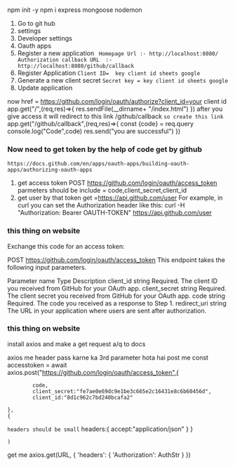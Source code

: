 ###

npm init -y
npm i express mongoose nodemon

1. Go to git hub
2. settings
3. Developer settings
4. Oauth apps
5. Register a new application
   ` Homepage Url :- http://localhost:8080/`
   ` Authorization callback URL  :- http://localhost:8080/github/callback`
6. Register Application
   `Client ID=  key client id sheets google`
7. Generate a new client secret
   `Secret key = key client id sheets google`
8. Update application

now
href = https://github.com/login/oauth/authorize?client_id=your client id
app.get("/",(req,res)=>{
res.sendFile(\_\_dirname+ "/index.html")
})
after you give access it will redirect to this link
/github/callback
`so create this link`
app.get("/github/callback",(req,res)=>{
const {code} = req.query
console.log("Code",code)
res.send("you are successful")
})

### Now need to get token by the help of code get by github

`https://docs.github.com/en/apps/oauth-apps/building-oauth-apps/authorizing-oauth-apps`

1. get access token POST https://github.com/login/oauth/access_token
   parmeters should be include = code,client_secret,client_id
2. get user by that token get =https://api.github.com/user
   For example, in curl you can set the Authorization header like this:
   curl -H "Authorization: Bearer OAUTH-TOKEN" https://api.github.com/user

### this thing on website

Exchange this code for an access token:

POST https://github.com/login/oauth/access_token
This endpoint takes the following input parameters.

Parameter name Type Description
client_id string Required. The client ID you received from GitHub for your OAuth app.
client_secret string Required. The client secret you received from GitHub for your OAuth app.
code string Required. The code you received as a response to Step 1.
redirect_uri string The URL in your application where users are sent after authorization.

### this thing on website

install axios and make a get request a/q to docs

axios me header pass karne ka 3rd parameter hota hai post me
const accesstoken = await axios.post("https://github.com/login/oauth/access_token",{

            code,
            client_secret:"fe7ae0e69dc9e1be3c665e2c16431e8c6b60456d",
            client_id:"8d1c962c7bd240bcafa2"

    },
    {

`headers should be small`
headers:{
accept:"application/json"
}
}

    )

get me axios.get(URL, { 'headers': { 'Authorization': AuthStr } })
